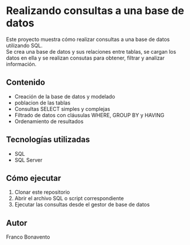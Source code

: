 # Realizando consultas a una base de datos

Este proyecto muestra cómo realizar consultas a una base de datos utilizando SQL.  
Se crea una base de datos y sus relaciones entre tablas, se cargan los datos en ella y se realizan consutas para obtener, filtrar y analizar información.

## Contenido

- Creación de la base de datos y modelado
- poblacion de las tablas
- Consultas SELECT simples y complejas
- Filtrado de datos con cláusulas WHERE, GROUP BY y HAVING
- Ordenamiento de resultados

## Tecnologías utilizadas

- SQL
- SQL Server

## Cómo ejecutar

1. Clonar este repositorio
2. Abrir el archivo SQL o script correspondiente
3. Ejecutar las consultas desde el gestor de base de datos

## Autor

Franco Bonavento  

